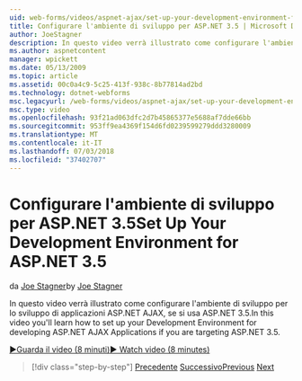 ```yaml
---
uid: web-forms/videos/aspnet-ajax/set-up-your-development-environment-for-aspnet-35
title: Configurare l'ambiente di sviluppo per ASP.NET 3.5 | Microsoft Docs
author: JoeStagner
description: In questo video verrà illustrato come configurare l'ambiente di sviluppo per lo sviluppo di applicazioni ASP.NET AJAX, se si usa ASP.NET 3.5.
ms.author: aspnetcontent
manager: wpickett
ms.date: 05/13/2009
ms.topic: article
ms.assetid: 00c0a4c9-5c25-413f-938c-8b77814ad2bd
ms.technology: dotnet-webforms
msc.legacyurl: /web-forms/videos/aspnet-ajax/set-up-your-development-environment-for-aspnet-35
msc.type: video
ms.openlocfilehash: 93f21ad063dfc2d7b45865377e5688af7dde66bb
ms.sourcegitcommit: 953ff9ea4369f154d6fd0239599279ddd3280009
ms.translationtype: MT
ms.contentlocale: it-IT
ms.lasthandoff: 07/03/2018
ms.locfileid: "37402707"
---
```

<a name="set-up-your-development-environment-for-aspnet-35"></a><span data-ttu-id="87337-103">Configurare l'ambiente di sviluppo per ASP.NET 3.5</span><span class="sxs-lookup"><span data-stu-id="87337-103">Set Up Your Development Environment for ASP.NET 3.5</span></span>
====================
<span data-ttu-id="87337-104">da [Joe Stagner](https://github.com/JoeStagner)</span><span class="sxs-lookup"><span data-stu-id="87337-104">by [Joe Stagner](https://github.com/JoeStagner)</span></span>

<span data-ttu-id="87337-105">In questo video verrà illustrato come configurare l'ambiente di sviluppo per lo sviluppo di applicazioni ASP.NET AJAX, se si usa ASP.NET 3.5.</span><span class="sxs-lookup"><span data-stu-id="87337-105">In this video you'll learn how to set up your Development Environment for developing ASP.NET AJAX Applications if you are targeting ASP.NET 3.5.</span></span>

[<span data-ttu-id="87337-106">&#9654;Guarda il video (8 minuti)</span><span class="sxs-lookup"><span data-stu-id="87337-106">&#9654; Watch video (8 minutes)</span></span>](https://channel9.msdn.com/Blogs/ASP-NET-Site-Videos/set-up-your-development-environment-for-aspnet-35)

> [!div class="step-by-step"]
> <span data-ttu-id="87337-107">[Precedente](how-to-dynamically-add-controls-to-a-web-page.md)
> [Successivo](set-up-your-development-environment-for-aspnet-20.md)</span><span class="sxs-lookup"><span data-stu-id="87337-107">[Previous](how-to-dynamically-add-controls-to-a-web-page.md)
[Next](set-up-your-development-environment-for-aspnet-20.md)</span></span>
